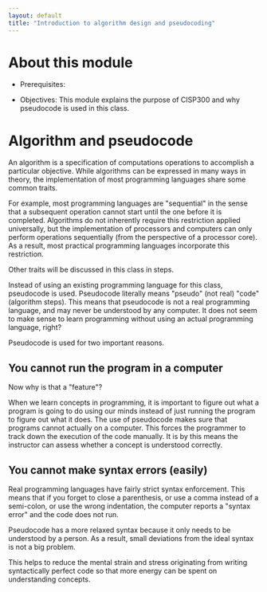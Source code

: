 ```yaml
---
layout: default
title: "Introduction to algorithm design and pseudocoding"
---
```


# About this module

-   Prerequisites:

-   Objectives: This module explains the purpose of CISP300 and why
    pseudocode is used in this class.

# Algorithm and pseudocode

An algorithm is a specification of computations operations to accomplish
a particular objective. While algorithms can be expressed in many ways
in theory, the implementation of most programming languages share some
common traits.

For example, most programming languages are "sequential" in the sense
that a subsequent operation cannot start until the one before it is
completed. Algorithms do not inherently require this restriction applied
universally, but the implementation of processors and computers can only
perform operations sequentially (from the perspective of a processor
core). As a result, most practical programming languages incorporate
this restriction.

Other traits will be discussed in this class in steps.

Instead of using an existing programming language for this class,
pseudocode is used. Pseudocode literally means "pseudo" (not real)
"code" (algorithm steps). This means that pseudocode is not a real
programming language, and may never be understood by any computer. It
does not seem to make sense to learn programming without using an actual
programming language, right?

Pseudocode is used for two important reasons.

## You cannot run the program in a computer

Now why is that a "feature"?

When we learn concepts in programming, it is important to figure out
what a program is going to do using our minds instead of just running
the program to figure out what it does. The use of pseudocode makes sure
that programs cannot actually on a computer. This forces the programmer
to track down the execution of the code manually. It is by this means
the instructor can assess whether a concept is understood correctly.

## You cannot make syntax errors (easily)

Real programming languages have fairly strict syntax enforcement. This
means that if you forget to close a parenthesis, or use a comma instead
of a semi-colon, or use the wrong indentation, the computer reports a
"syntax error" and the code does not run.

Pseudocode has a more relaxed syntax because it only needs to be
understood by a person. As a result, small deviations from the ideal
syntax is not a big problem.

This helps to reduce the mental strain and stress originating from
writing syntactically perfect code so that more energy can be spent on
understanding concepts.
